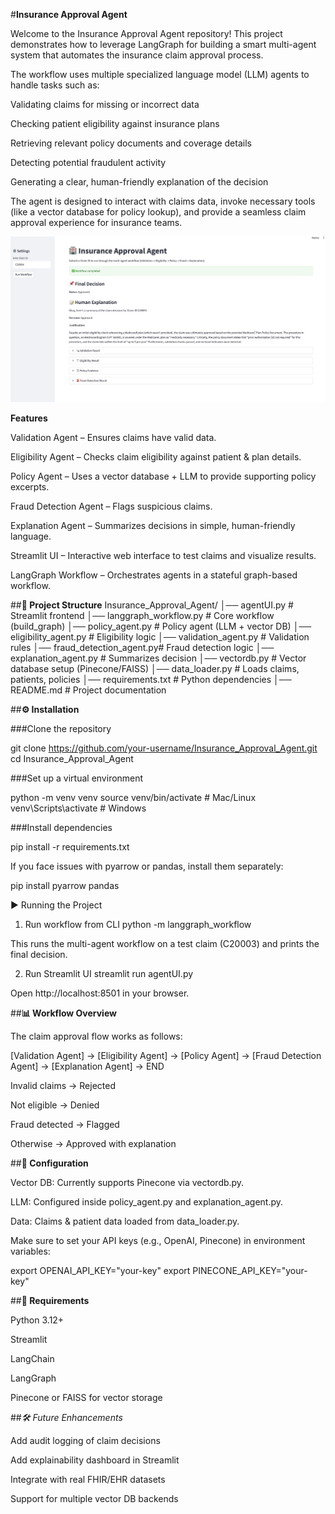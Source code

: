 #**Insurance Approval Agent**


Welcome to the Insurance Approval Agent repository!
This project demonstrates how to leverage LangGraph for building a smart multi-agent system that automates the insurance claim approval process.


The workflow uses multiple specialized language model (LLM) agents to handle tasks such as:

Validating claims for missing or incorrect data

Checking patient eligibility against insurance plans

Retrieving relevant policy documents and coverage details

Detecting potential fraudulent activity

Generating a clear, human-friendly explanation of the decision

The agent is designed to interact with claims data, invoke necessary tools (like a vector database for policy lookup), and provide a seamless claim approval experience for insurance teams.

![Workflow Diagram](Screenshot.png)


**Features**

Validation Agent – Ensures claims have valid data.

Eligibility Agent – Checks claim eligibility against patient & plan details.

Policy Agent – Uses a vector database + LLM to provide supporting policy excerpts.

Fraud Detection Agent – Flags suspicious claims.

Explanation Agent – Summarizes decisions in simple, human-friendly language.

Streamlit UI – Interactive web interface to test claims and visualize results.

LangGraph Workflow – Orchestrates agents in a stateful graph-based workflow.

##**📂 Project Structure**
Insurance_Approval_Agent/
│── agentUI.py              # Streamlit frontend
│── langgraph_workflow.py   # Core workflow (build_graph)
│── policy_agent.py         # Policy agent (LLM + vector DB)
│── eligibility_agent.py    # Eligibility logic
│── validation_agent.py     # Validation rules
│── fraud_detection_agent.py# Fraud detection logic
│── explanation_agent.py    # Summarizes decision
│── vectordb.py             # Vector database setup (Pinecone/FAISS)
│── data_loader.py          # Loads claims, patients, policies
│── requirements.txt        # Python dependencies
│── README.md               # Project documentation

##**⚙️ Installation**

###Clone the repository

git clone https://github.com/your-username/Insurance_Approval_Agent.git
cd Insurance_Approval_Agent


###Set up a virtual environment

python -m venv venv
source venv/bin/activate   # Mac/Linux
venv\Scripts\activate      # Windows


###Install dependencies

pip install -r requirements.txt


If you face issues with pyarrow or pandas, install them separately:

pip install pyarrow pandas

▶️ Running the Project
1. Run workflow from CLI
python -m langgraph_workflow


This runs the multi-agent workflow on a test claim (C20003) and prints the final decision.

2. Run Streamlit UI
streamlit run agentUI.py


Open http://localhost:8501
 in your browser.

##**📊 Workflow Overview**

The claim approval flow works as follows:

[Validation Agent] → [Eligibility Agent] → [Policy Agent] → [Fraud Detection Agent] → [Explanation Agent] → END


Invalid claims → Rejected

Not eligible → Denied

Fraud detected → Flagged

Otherwise → Approved with explanation

##**🔧 Configuration**

Vector DB: Currently supports Pinecone via vectordb.py.

LLM: Configured inside policy_agent.py and explanation_agent.py.

Data: Claims & patient data loaded from data_loader.py.

Make sure to set your API keys (e.g., OpenAI, Pinecone) in environment variables:

export OPENAI_API_KEY="your-key"
export PINECONE_API_KEY="your-key"

##**📌 Requirements**

Python 3.12+

Streamlit

LangChain

LangGraph

Pinecone or FAISS for vector storage

##*🛠 Future Enhancements*

Add audit logging of claim decisions

Add explainability dashboard in Streamlit

Integrate with real FHIR/EHR datasets

Support for multiple vector DB backends
